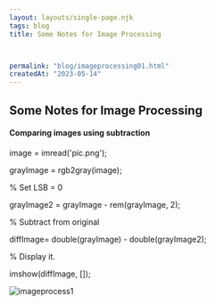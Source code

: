 ```yaml
---
layout: layouts/single-page.njk
tags: blog
title: Some Notes for Image Processing



permalink: "blog/imageprocessing01.html"
createdAt: "2023-05-14"
---
```


## Some Notes for Image Processing






#### Comparing images using subtraction
image = imread('pic.png');

grayImage = rgb2gray(image);

% Set LSB = 0

grayImage2 = grayImage - rem(grayImage, 2);

% Subtract from original

diffImage= double(grayImage) - double(grayImage2);

% Display it.

imshow(diffImage, []);

<image src="../static/image/imageprocess1.png" alt="imageprocess1">